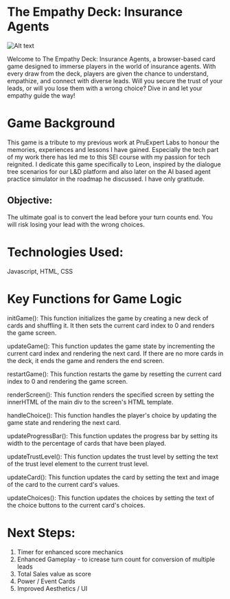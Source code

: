 # The Empathy Deck: Insurance Agents

![Alt text](./screenshots/open.png)

Welcome to The Empathy Deck: Insurance Agents, a browser-based card game designed to immerse players in the world of insurance agents. With every draw from the deck, players are given the chance to understand, empathize, and connect with diverse leads. Will you secure the trust of your leads, or will you lose them with a wrong choice? Dive in and let your empathy guide the way!

# Game Background

This game is a tribute to my previous work at PruExpert Labs to honour the memories, experiences and lessons I have gained. Especially the tech part of my work there has led me to this SEI course with my passion for tech reignited. I dedicate this game specifically to Leon, inspired by the dialogue tree scenarios for our L&D platform and also later on the AI based agent practice simulator in the roadmap he discussed. I have only gratitude.

## Objective:

The ultimate goal is to convert the lead before your turn counts end. You will risk losing your lead with the wrong choices.

## 

# Technologies Used:
Javascript, HTML, CSS

# Key Functions for Game Logic

initGame(): This function initializes the game by creating a new deck of cards and shuffling it. It then sets the current card index to 0 and renders the game screen.

updateGame(): This function updates the game state by incrementing the current card index and rendering the next card. If there are no more cards in the deck, it ends the game and renders the end screen.

restartGame(): This function restarts the game by resetting the current card index to 0 and rendering the game screen.

renderScreen(): This function renders the specified screen by setting the innerHTML of the main div to the screen's HTML template.

handleChoice(): This function handles the player's choice by updating the game state and rendering the next card.

updateProgressBar(): This function updates the progress bar by setting its width to the percentage of cards that have been played.

updateTrustLevel(): This function updates the trust level by setting the text of the trust level element to the current trust level.

updateCard(): This function updates the card by setting the text and image of the card to the current card's values.

updateChoices(): This function updates the choices by setting the text of the choice buttons to the current card's choices.

# Next Steps:

1. Timer for enhanced score mechanics
2. Enhanced Gameplay - to icrease turn count for conversion of multiple leads
3. Total Sales value as score
4. Power / Event Cards
5. Improved Aesthetics / UI


